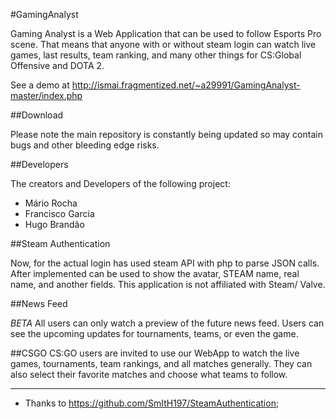 #GamingAnalyst

Gaming Analyst is a Web Application that can be used to follow Esports Pro scene. That means that anyone with or without steam login can watch live games, last results, team ranking, and many other things for CS:Global Offensive and DOTA 2.

See a demo at http://ismai.fragmentized.net/~a29991/GamingAnalyst-master/index.php

##Download

Please note the main repository is constantly being updated so may contain bugs and other bleeding edge risks.

##Developers

The creators and Developers of the following project:
- Mário Rocha
- Francisco Garcia
- Hugo Brandão


##Steam Authentication

Now, for the actual login has used steam API with php to parse JSON calls.
After implemented can be used to show the avatar, STEAM name, real name, and another fields.
This application is not affiliated with Steam/ Valve.

##News Feed

*BETA* 
All users can only watch a preview of the future news feed.
Users can see the upcoming updates for tournaments, teams, or even the game.


##CSGO
CS:GO users are invited to use our WebApp to watch the live games, tournaments, team rankings, and all matches generally.
They can also select their favorite matches and choose what teams to follow.

---
- Thanks to https://github.com/SmItH197/SteamAuthentication;

